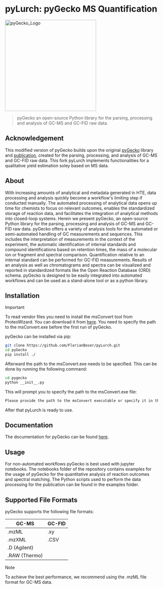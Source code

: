 # pyLurch: pyGecko MS Quantification
<img src="docs/pyGecko_icon.png" alt="pyGecko_Logo" width="300" height="300"/>

> pyGecko an open-source Python library for the parsing, processing and analysis of GC-MS and GC-FID raw data.

## Acknowledgement

This modified version of pyGecko builds upon the original [pyGecko](https://github.com/FelixKatz77/pyGecko) library and [publication](https://chemrxiv.org/engage/chemrxiv/article-details/66adfc465101a2ffa8001761), created for the parsing, processing, and analysis of GC-MS and GC-FID raw data.
This fork pyLurch implements functionalities for a qualitative yield estimation soley based on MS data.


## About

With increasing amounts of analytical and metadata generated in HTE, data processing and analysis quickly become a 
workflow's limiting step if conducted manually. The automated processing of analytical data opens up time for chemists 
to focus on relevant outcomes, enables the standardized storage of reaction data, and facilitates the integration of 
analytical methods into closed-loop systems. Herein we present pyGecko, an open-source Python library for the parsing,
processing and analysis of GC-MS and GC-FID raw data. pyGecko offers a variety of analysis tools for the automated or 
semi-automated handling of GC measurements and sequences. This includes the interpretation of measurements in the context 
of the experiment, the automatic identification of internal standards and compound identifications based on retention 
times, the mass of a molecular ion or fragment and spectral comparison. Quantification relative to an internal standard 
can be performed for GC-FID measurements. Results of an analysis as well as chromatograms and spectra can be visualized 
and reported in standardized formats like the Open Reaction Database (ORD) schema. pyGecko is designed to be easily 
integrated into automated workflows and can be used as a stand-alone tool or as a python library.

## Installation

> [!IMPORTANT]
> To read vendor files you need to install the msConvert tool from ProteoWizard. You can download it from [here](http://proteowizard.sourceforge.net/download.html).
> You need to specify the path to the msConvert.exe before the first run of pyGecko.

pyGecko can be installed via pip:

```bash 
git clone https://github.com/FlorianBoser/pyLurch.git
cd pyGecko
pip install ./
```
Afterward the path to the msConvert.exe needs to be specified. This can be done by running the following command:

```bash
cd pygecko
python __init__.py
```
This will prompt you to specify the path to the msConvert.exe file:

```bash
Please provide the path to the msConvert executable or specify it in the config.ini:
```
After that pyLurch is ready to use.


## Documentation
The documentation for pyGecko can be found [here](https://pygecko.readthedocs.io/en/latest/).

## Usage
For non-automated workflows pyGecko is best used with jupyter notebooks. The notebooks folder of the repository contains
examples for the usage of pyGecko for the quantitative analysis of reaction outcomes and spectral matching. The Python 
scripts used to perform the data processing for the publication can be found in the examples folder. 

## Supported File Formats
pyGecko supports the following file formats:

| GC-MS         | GC-FID    |
|---------------|-----------|
| .mzML         | .xy       |
| .mzXML        | .CSV      |
| .D (Agilent)  ||
| .RAW (Thermo) ||

> [!NOTE]
> To achieve the best performance, we recommend using the .mzML file format for GC-MS data.